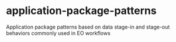 # application-package-patterns
Application package patterns based on data stage-in and stage-out behaviors commonly used in EO workflows
